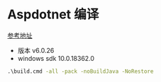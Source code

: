 # Aspdotnet 编译

[参考地址](https://www.cnblogs.com/asminfo/p/14158764.html)

- 版本 v6.0.26
- windows sdk 10.0.18362.0

```cmd
.\build.cmd -all -pack -noBuildJava -NoRestore
```